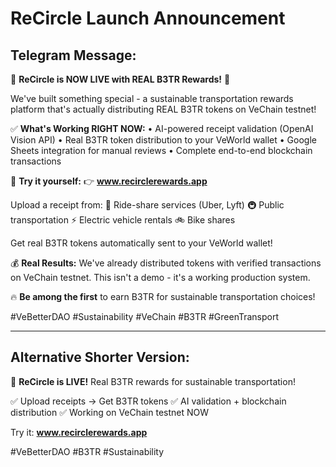 # ReCircle Launch Announcement

## Telegram Message:

🌱 **ReCircle is NOW LIVE with REAL B3TR Rewards!** 🌱

We've built something special - a sustainable transportation rewards platform that's actually distributing REAL B3TR tokens on VeChain testnet!

✅ **What's Working RIGHT NOW:**
• AI-powered receipt validation (OpenAI Vision API)
• Real B3TR token distribution to your VeWorld wallet
• Google Sheets integration for manual reviews
• Complete end-to-end blockchain transactions

🎯 **Try it yourself:**
👉 **www.recirclerewards.app**

Upload a receipt from:
🚗 Ride-share services (Uber, Lyft)
🚇 Public transportation
⚡ Electric vehicle rentals
🚲 Bike shares

Get real B3TR tokens automatically sent to your VeWorld wallet!

💰 **Real Results:** We've already distributed tokens with verified transactions on VeChain testnet. This isn't a demo - it's a working production system.

🔥 **Be among the first** to earn B3TR for sustainable transportation choices!

#VeBetterDAO #Sustainability #VeChain #B3TR #GreenTransport

---

## Alternative Shorter Version:

🚀 **ReCircle is LIVE!** Real B3TR rewards for sustainable transportation! 

✅ Upload receipts → Get B3TR tokens
✅ AI validation + blockchain distribution
✅ Working on VeChain testnet NOW

Try it: **www.recirclerewards.app**

#VeBetterDAO #B3TR #Sustainability